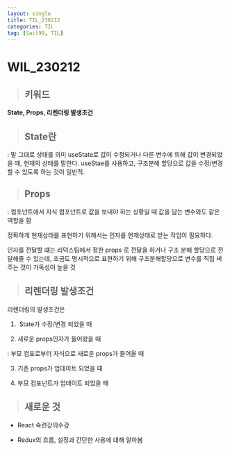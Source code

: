 ```yaml
---
layout: single
title: TIL_230212
categories: TIL
tag: [Sail99, TIL]
---
```


# WIL_230212





> ## 키워드

**State, Props, 리렌더링 발생조건**



> ## State란

: 말 그대로 상태를 의미
useState로 값이 수정되거나 다른 변수에 의해 값이 변경되었을 때,
현재의 상태를 말한다. 
useStae를 사용하고, 구조분해 할당으로 값을 수정/변경할 수 있도록
하는 것이 일반적.

> ## Props

: 컴포넌트에서 자식 컴포넌트로 값을 보내야 하는 상황일 때
값을 담는 변수와도 같은 역할을 함 

정확하게 현재상태를 표현하기 위해서는
인자를 현재상태로 받는 작업이 필요하다.

인자를 전달할 떄는 리덕스팀에서 정한 props 로 전달을 하거나
구조 분해 할당으로 전달해줄 수 있는데,
조금도 명시적으로 표현하기 위해 구조분해할당으로 변수를 직접 써주는 것이
가독성이 높을 것



> ## 리렌더링 발생조건

리렌더링의 발생조건은

1. ​	State가 수정/변경 되었을 때

2.  새로운 props인자가 들어왔을 때

   : 부모 컴포로부터 자식으로 새로운 props가 들어올 때

3. 기존 props가 업데이트 되었을 때 

4. 부모 컴포넌트가 업데이트 되었을 때



> ## 새로운 것



- React 숙련강의수강

- Redux의 흐름, 설정과 간단한 사용에 대해 알아봄

